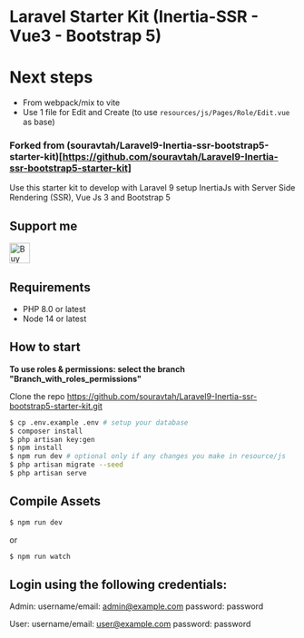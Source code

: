 # Laravel Starter Kit (Inertia-SSR - Vue3 - Bootstrap 5)

# Next steps

- From webpack/mix to vite
- Use 1 file for Edit and Create (to use `resources/js/Pages/Role/Edit.vue` as base)

### Forked from (souravtah/Laravel9-Inertia-ssr-bootstrap5-starter-kit)[https://github.com/souravtah/Laravel9-Inertia-ssr-bootstrap5-starter-kit]

Use this starter kit to develop with Laravel 9 setup InertiaJs with Server Side Rendering (SSR), Vue Js 3 and Bootstrap 5

## Support me

<a href='https://ko-fi.com/J3J4BZD4N' target='_blank'><img height='36' style='border:0px;height:36px;' src='https://cdn.ko-fi.com/cdn/kofi2.png?v=3' border='0' alt='Buy Me a Coffee at ko-fi.com' /></a>

## Requirements

* PHP 8.0 or latest
* Node 14 or latest

## How to start
<b>To use roles & permissions: select the branch "Branch_with_roles_permissions"</b>

Clone the repo https://github.com/souravtah/Laravel9-Inertia-ssr-bootstrap5-starter-kit.git
```bash
$ cp .env.example .env # setup your database
$ composer install
$ php artisan key:gen
$ npm install
$ npm run dev # optional only if any changes you make in resource/js
$ php artisan migrate --seed
$ php artisan serve
```

## Compile Assets

```bash
$ npm run dev
```

or

```bash
$ npm run watch
```
## Login using the following credentials:

Admin:
username/email: admin@example.com
password: password

User:
username/email: user@example.com
password: password
